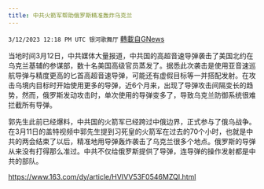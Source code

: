 ```yaml
---
title: 中共火箭军帮助俄罗斯精准轰炸乌克兰
---
```

`3/12/2023 12:18 PM UTC 银河歌舞厅` [轉載自GNews](https://gnews.org/articles/1006780)

当地时间3月12日，中共媒体大量报道，中共国的高超音速导弹袭击了美国北约在乌克兰基辅的参谋部，数十名美国高级官员蒸发了。据悉此次袭击是使用亚音速巡航导弹与精度更高的匕首高超音速导弹，可能还有虚假目标等一并搭配发射。在攻击乌境内目标时开始使用更多的导弹，近6个月来，出现了导弹攻击间隔变长的趋势，然而，俄罗斯发动攻击时，单次使用的导弹变多了，导致乌克兰防御系统很难拦截所有导弹。

郭先生此前已经爆料，中共国的火箭军已经跨过中俄边界，正式参与了俄乌战争。在3月11日的盖特视频中郭先生提到习死皇的火箭军在过去的70个小时，也就是中共的两会结束了以后，精准地用导弹轰炸袭击了乌克兰很多个地点。俄罗斯的导弹从来没有打得那么准过。中共不仅给俄罗斯提供了导弹，连导弹的操作发射都是中共的部队。

<https://www.163.com/dy/article/HVIVV53F0546MZQI.html>
